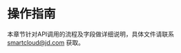 # 操作指南<div id="user-content-2"></div>  
本章节针对API调用的流程及字段做详细说明，具体文件请联系[smartcloud@jd.com](smartcloud@jd.com) 获取。
